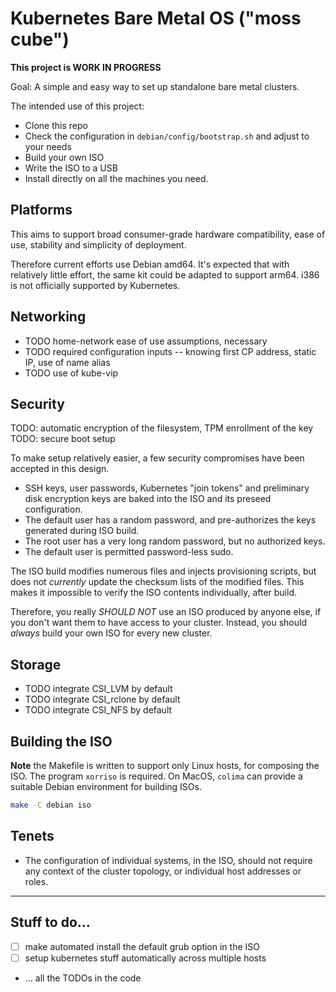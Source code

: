 # Kubernetes Bare Metal OS ("moss cube")

**This project is WORK IN PROGRESS**

Goal:  A simple and easy way to set up standalone  bare metal clusters.

The intended use of this project:

* Clone this repo
* Check the configuration in `debian/config/bootstrap.sh` and adjust to your needs
* Build your own ISO
* Write the ISO to a USB
* Install directly on all the machines you need.

## Platforms

This aims to support broad consumer-grade hardware compatibility, ease of use, stability and simplicity of deployment.

Therefore current efforts use Debian amd64. It's expected that with relatively little effort, the same kit could be adapted to support arm64. i386 is not officially supported by Kubernetes.

## Networking

* TODO home-network ease of use assumptions, necessary
* TODO required configuration inputs -- knowing first CP address, static IP, use of name alias
* TODO use of kube-vip

## Security

TODO: automatic encryption of the filesystem, TPM enrollment of the key
TODO: secure boot setup

To make setup relatively easier, a few security compromises have been accepted in this design.

* SSH keys, user passwords, Kubernetes "join tokens" and preliminary disk encryption keys are baked into the ISO and its preseed configuration.
* The default user has a random password, and pre-authorizes the keys generated during ISO build.
* The root user has a very long random password, but no authorized keys.
* The default user is permitted password-less sudo.

The ISO build  modifies numerous files and injects provisioning scripts, but does not *currently* update the checksum lists of the modified files. This makes it impossible to verify the ISO contents individually, after build.

Therefore, you really *SHOULD NOT* use an ISO produced by anyone else, if you don't want them to have access to your cluster. Instead, you should *always* build your own ISO for every new cluster.


## Storage

* TODO integrate CSI_LVM by default
* TODO integrate CSI_rclone by default
* TODO integrate CSI_NFS by default

## Building the ISO

**Note** the Makefile is written to support only Linux hosts, for composing the ISO.
The program `xorriso` is required. On MacOS, `colima` can provide a suitable Debian environment for building ISOs.


```bash
make -C debian iso
```



## Tenets

* The configuration of individual systems, in the ISO, should not require any context of the cluster topology, or individual host addresses or roles.


---

## Stuff to do...

- [ ] make automated install the default grub option in the ISO
- [ ] setup kubernetes stuff automatically across multiple hosts
- ... all the TODOs in the code


[repack]: https://wiki.debian.org/RepackBootableISO "repacking a Debian ISO"
[preseediso]: https://wiki.debian.org/DebianInstaller/Preseed/EditIso "Adding a preseed config to an ISO"
[debpreseed]: https://zauner.nllk.net/post/0033-debian-preseed/ "Preseeding Debian"



[1]: https://github.com/13pgeiser/debian_stable_preseed
[2]: https://github.com/mknj/simple-debian-docker-installer/blob/master/preseed.cfg
[3]: https://github.com/kubernetes-sigs/image-builder/blob/master/images/capi/packer/ova/linux/ubuntu/http/base/preseed.cfg
[4]: https://www.frakkingsweet.com/debian-preseed-and-docker/

